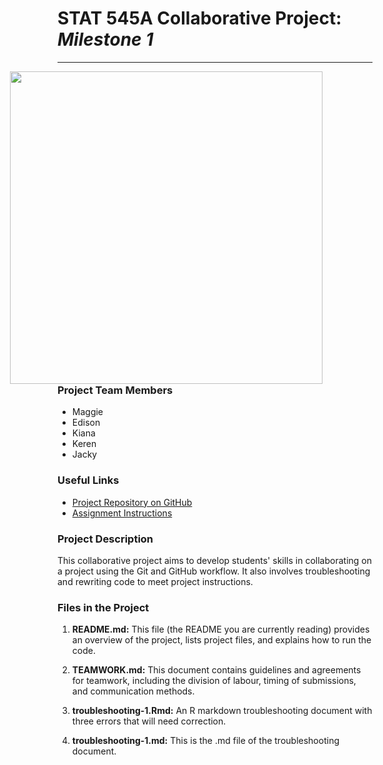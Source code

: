 
# STAT 545A Collaborative Project: *Milestone 1*
***
<img src="https://www.thescea.org/sites/scea/files/styles/1920wide/public/syndicated/images/student_collaboration.jpeg?itok=a-D1guBW" 
  style="float: right; margin-right: 80px;" width="500" /> 


### **Project Team Members**
* Maggie
* Edison
* Kiana
* Keren
* Jacky

### **Useful Links**
* [Project Repository on GitHub](https://github.com/stat545ubc-2023/collaborative-group1)
* [Assignment Instructions](https://stat545.stat.ubc.ca/collaborative-project/milestone1/)

### **Project Description**
This collaborative project aims to develop students' skills in collaborating on a project using the Git and GitHub workflow. It also involves troubleshooting and rewriting code to meet project instructions. 

### **Files in the Project**

1. **README.md:** This file (the README you are currently reading) provides an overview of the project, lists project files, and explains how to run the code.

2. **TEAMWORK.md:** This document contains guidelines and agreements for teamwork, including the division of labour, timing of submissions, and communication methods.

3. **troubleshooting-1.Rmd:** An R markdown troubleshooting document with three errors that will need correction.
4.  **troubleshooting-1.md:** This is the .md file of the troubleshooting document. 
